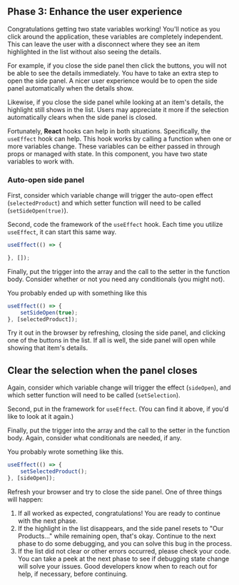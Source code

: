 ## Phase 3: Enhance the user experience

Congratulations getting two state variables working! You'll notice as you click
around the application, these variables are completely independent. This can
leave the user with a disconnect where they see an item highlighted in the list 
without also seeing the details.

For example, if you close the side panel then click the buttons, you will not be
able to see the details immediately. You have to take an extra step to open the
side panel. A nicer user experience would be to open the side panel
automatically when the details show.

Likewise, if you close the side panel while looking at an item's details, the
highlight still shows in the list. Users may appreciate it more if the selection
automatically clears when the side panel is closed.

Fortunately, **React** hooks can help in both situations. Specifically, the
`useEffect` hook can help. This hook works by calling a function when one or
more variables change. These variables can be either passed in through props or
managed with state. In this component, you have two state variables to work
with.

### Auto-open side panel

First, consider which variable change will trigger the auto-open effect 
(`selectedProduct`) and which setter function will need to be called 
(`setSideOpen(true)`).

Second, code the framework of the `useEffect` hook. Each time you utilize 
`useEffect`, it can start this same way.

```javascript
useEffect(() => {

}, []);
```

Finally, put the trigger into the array and the call to the setter in the
function body. Consider whether or not you need any conditionals (you might
not).

You probably ended up with something like this

```javascript
useEffect(() => {
    setSideOpen(true);
}, [selectedProduct]);
```

Try it out in the browser by refreshing, closing the side panel, and clicking
one of the buttons in the list. If all is well, the side panel will open while
showing that item's details.

## Clear the selection when the panel closes

Again, consider which variable change will trigger the effect (`sideOpen`), and 
which setter function will need to be called (`setSelection`).

Second, put in the framework for `useEffect`. (You can find it above, if you'd
like to look at it again.)

Finally, put the trigger into the array and the call to the setter in the 
function body. Again, consider what conditionals are needed, if any.

You probably wrote something like this.

```javascript
useEffect(() => {
    setSelectedProduct();
}, [sideOpen]);
```

Refresh your browser and try to close the side panel. One of three things will 
happen:

1. If all worked as expected, congratulations! You are ready to continue with 
  the next phase.
2. If the highlight in the list disappears, and the side panel resets to 
  "Our Products..." while remaining open, that's okay. Continue to the next 
  phase to do some debugging, and you can solve this bug in the process.
3. If the list did not clear or other errors occurred, please check your code. 
  You can take a peek at the next phase to see if debugging state change will
  solve your issues. Good developers know when to reach out for help, if 
  necessary, before continuing. 

